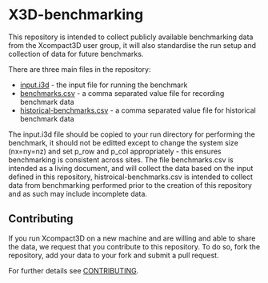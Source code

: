 # X3D-benchmarking

This repository is intended to collect publicly available benchmarking data from the Xcompact3D user
group, it will also standardise the run setup and collection of data for future benchmarks.

There are three main files in the repository:
- [input.i3d](./input.i3d) - the input file for running the benchmark
- [benchmarks.csv](./benchmarks.csv) - a comma separated value file for recording benchmark data
- [historical-benchmarks.csv](./historical-benchmarks.csv) - a comma separated value file for historical benchmark data

The input.i3d file should be copied to your run directory for performing the benchmark, it should
not be editted except to change the system size (nx=ny=nz) and set p_row and p_col appropriately -
this ensures benchmarking is consistent across sites.
The file benchmarks.csv is intended as a living document, and will collect the data based on the
input defined in this repository, histroical-benchmarks.csv is intended to collect data from
benchmarking performed prior to the creation of this repository and as such may include incomplete
data.

## Contributing

If you run Xcompact3D on a new machine and are willing and able to share the data, we request that
you contribute to this repository.
To do so, fork the repository, add your data to your fork and submit a pull request.

For further details see [CONTRIBUTING](./CONTRIBUTING.md).
